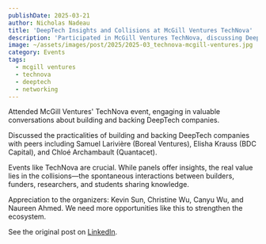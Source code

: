 ```yaml
---
publishDate: 2025-03-21
author: Nicholas Nadeau
title: 'DeepTech Insights and Collisions at McGill Ventures TechNova'
description: 'Participated in McGill Ventures TechNova, discussing DeepTech company building and investment with peers. Emphasizing the value of ecosystem events for connection and insight.'
image: ~/assets/images/post/2025/2025-03_technova-mcgill-ventures.jpg
category: Events
tags:
  - mcgill ventures
  - technova
  - deeptech
  - networking
---
```


Attended McGill Ventures' TechNova event, engaging in valuable conversations about building and backing DeepTech companies.

Discussed the practicalities of building and backing DeepTech companies with peers including Samuel Larivière (Boreal Ventures), Elisha Krauss (BDC Capital), and Chloé Archambault (Quantacet).

Events like TechNova are crucial. While panels offer insights, the real value lies in the collisions—the spontaneous interactions between builders, funders, researchers, and students sharing knowledge.

Appreciation to the organizers: Kevin Sun, Christine Wu, Canyu Wu, and Naureen Ahmed. We need more opportunities like this to strengthen the ecosystem.

See the original post on [LinkedIn](https://www.linkedin.com/posts/engnadeau_big-thanks-to-mcgill-ventures-for-having-activity-7313978994968711168-8UeE).
